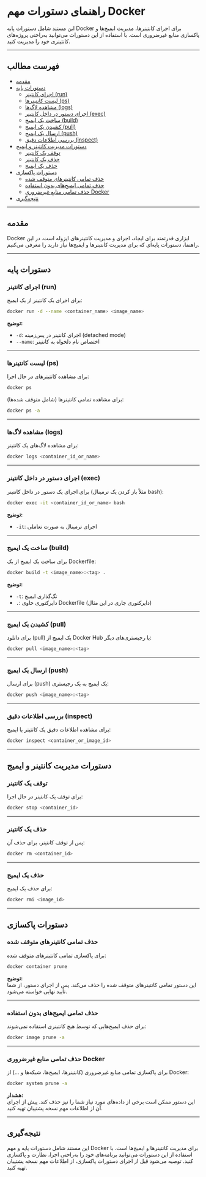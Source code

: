 # راهنمای دستورات مهم Docker

این مستند شامل دستورات پایه Docker برای اجرای کانتینرها، مدیریت ایمیج‌ها و پاکسازی منابع غیرضروری است. با استفاده از این دستورات می‌توانید به‌راحتی پروژه‌های کانتینری خود را مدیریت کنید.

---

## فهرست مطالب

- [مقدمه](#مقدمه)
- [دستورات پایه](#دستورات-پایه)
  - [اجرای کانتینر (run)](#اجرای-کانتینر-run)
  - [لیست کانتینرها (ps)](#لیست-کانتینرها-ps)
  - [مشاهده لاگ‌ها (logs)](#مشاهده-لاگ‌ها-logs)
  - [اجرای دستور در داخل کانتینر (exec)](#اجرای-دستور-در-داخل-کانتینر-exec)
  - [ساخت یک ایمیج (build)](#ساخت-یک-ایمیج-build)
  - [کشیدن یک ایمیج (pull)](#کشیدن-یک-ایمیج-pull)
  - [ارسال یک ایمیج (push)](#ارسال-یک-ایمیج-push)
  - [بررسی اطلاعات دقیق (inspect)](#بررسی-اطلاعات-دقیق-inspect)
- [دستورات مدیریت کانتینر و ایمیج](#دستورات-مدیریت-کانتینر-و-ایمیج)
  - [توقف یک کانتینر](#توقف-یک-کانتینر)
  - [حذف یک کانتینر](#حذف-یک-کانتینر)
  - [حذف یک ایمیج](#حذف-یک-ایمیج)
- [دستورات پاکسازی](#دستورات-پاکسازی)
  - [حذف تمامی کانتینرهای متوقف شده](#حذف-تمامی-کانتینرهای-متوقف-شده)
  - [حذف تمامی ایمیج‌های بدون استفاده](#حذف-تمامی-ایمیج‌های-بدون-استفاده)
  - [حذف تمامی منابع غیرضروری Docker](#حذف-تمامی-منابع-غیرضروری-docker)
- [نتیجه‌گیری](#نتیجه‌گیری)

---

## مقدمه

Docker ابزاری قدرتمند برای ایجاد، اجرای و مدیریت کانتینرهای ایزوله است. در این راهنما، دستورات پایه‌ای که برای مدیریت کانتینرها و ایمیج‌ها نیاز دارید را معرفی می‌کنیم.

---

## دستورات پایه

### اجرای کانتینر (run)

برای اجرای یک کانتینر از یک ایمیج:

```bash
docker run -d --name <container_name> <image_name>
```

**توضیح:**  
- `-d`: اجرای کانتینر در پس‌زمینه (detached mode)
- `--name`: اختصاص نام دلخواه به کانتینر

---

### لیست کانتینرها (ps)

برای مشاهده کانتینرهای در حال اجرا:

```bash
docker ps
```

برای مشاهده تمامی کانتینرها (شامل متوقف شده‌ها):

```bash
docker ps -a
```

---

### مشاهده لاگ‌ها (logs)

برای مشاهده لاگ‌های یک کانتینر:

```bash
docker logs <container_id_or_name>
```

---

### اجرای دستور در داخل کانتینر (exec)

برای اجرای یک دستور در داخل کانتینر (مثلاً باز کردن یک ترمینال bash):

```bash
docker exec -it <container_id_or_name> bash
```

**توضیح:**  
- `-it`: اجرای ترمینال به صورت تعاملی

---

### ساخت یک ایمیج (build)

برای ساخت یک ایمیج از یک Dockerfile:

```bash
docker build -t <image_name>:<tag> .
```

**توضیح:**  
- `-t`: تگ‌گذاری ایمیج
- `.`: دایرکتوری حاوی Dockerfile (دایرکتوری جاری در این مثال)

---

### کشیدن یک ایمیج (pull)

برای دانلود (pull) یک ایمیج از Docker Hub یا رجیستری‌های دیگر:

```bash
docker pull <image_name>:<tag>
```

---

### ارسال یک ایمیج (push)

برای ارسال (push) یک ایمیج به یک رجیستری:

```bash
docker push <image_name>:<tag>
```

---

### بررسی اطلاعات دقیق (inspect)

برای مشاهده اطلاعات دقیق یک کانتینر یا ایمیج:

```bash
docker inspect <container_or_image_id>
```

---

## دستورات مدیریت کانتینر و ایمیج

### توقف یک کانتینر

برای توقف یک کانتینر در حال اجرا:

```bash
docker stop <container_id>
```

---

### حذف یک کانتینر

پس از توقف کانتینر، برای حذف آن:

```bash
docker rm <container_id>
```

---

### حذف یک ایمیج

برای حذف یک ایمیج:

```bash
docker rmi <image_id>
```

---

## دستورات پاکسازی

### حذف تمامی کانتینرهای متوقف شده

برای پاکسازی تمامی کانتینرهای متوقف شده:

```bash
docker container prune
```

**توضیح:**  
این دستور تمامی کانتینرهای متوقف شده را حذف می‌کند. پس از اجرای دستور، از شما تأیید نهایی خواسته می‌شود.

---

### حذف تمامی ایمیج‌های بدون استفاده

برای حذف ایمیج‌هایی که توسط هیچ کانتینری استفاده نمی‌شوند:

```bash
docker image prune -a
```

---

### حذف تمامی منابع غیرضروری Docker

برای پاکسازی تمامی منابع غیرضروری (کانتینرها، ایمیج‌ها، شبکه‌ها و ...) از Docker:

```bash
docker system prune -a
```

**هشدار:**  
این دستور ممکن است برخی از داده‌های مورد نیاز شما را نیز حذف کند. پیش از اجرای آن از اطلاعات مهم نسخه پشتیبان تهیه کنید.

---

## نتیجه‌گیری

این مستند شامل دستورات پایه و مهم Docker برای مدیریت کانتینرها و ایمیج‌ها است. با استفاده از این دستورات می‌توانید برنامه‌های خود را به‌راحتی اجرا، نظارت و پاکسازی کنید. توصیه می‌شود قبل از اجرای دستورات پاکسازی، از اطلاعات مهم نسخه پشتیبان تهیه کنید.
